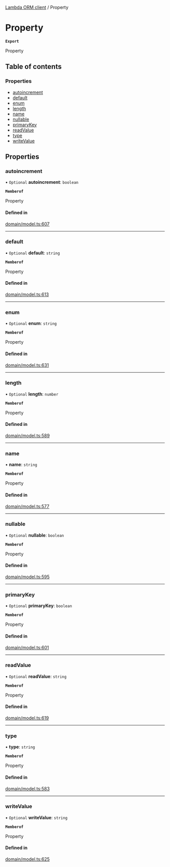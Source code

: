 [Lambda ORM client](../README.md) / Property

# Property

**`Export`**

Property

## Table of contents

### Properties

- [autoincrement](Property.md#autoincrement)
- [default](Property.md#default)
- [enum](Property.md#enum)
- [length](Property.md#length)
- [name](Property.md#name)
- [nullable](Property.md#nullable)
- [primaryKey](Property.md#primarykey)
- [readValue](Property.md#readvalue)
- [type](Property.md#type)
- [writeValue](Property.md#writevalue)

## Properties

### autoincrement

• `Optional` **autoincrement**: `boolean`

**`Memberof`**

Property

#### Defined in

[domain/model.ts:607](https://github.com/FlavioLionelRita/lambdaorm-client-node/blob/1ad40ad/src/lib/domain/model.ts#L607)

___

### default

• `Optional` **default**: `string`

**`Memberof`**

Property

#### Defined in

[domain/model.ts:613](https://github.com/FlavioLionelRita/lambdaorm-client-node/blob/1ad40ad/src/lib/domain/model.ts#L613)

___

### enum

• `Optional` **enum**: `string`

**`Memberof`**

Property

#### Defined in

[domain/model.ts:631](https://github.com/FlavioLionelRita/lambdaorm-client-node/blob/1ad40ad/src/lib/domain/model.ts#L631)

___

### length

• `Optional` **length**: `number`

**`Memberof`**

Property

#### Defined in

[domain/model.ts:589](https://github.com/FlavioLionelRita/lambdaorm-client-node/blob/1ad40ad/src/lib/domain/model.ts#L589)

___

### name

• **name**: `string`

**`Memberof`**

Property

#### Defined in

[domain/model.ts:577](https://github.com/FlavioLionelRita/lambdaorm-client-node/blob/1ad40ad/src/lib/domain/model.ts#L577)

___

### nullable

• `Optional` **nullable**: `boolean`

**`Memberof`**

Property

#### Defined in

[domain/model.ts:595](https://github.com/FlavioLionelRita/lambdaorm-client-node/blob/1ad40ad/src/lib/domain/model.ts#L595)

___

### primaryKey

• `Optional` **primaryKey**: `boolean`

**`Memberof`**

Property

#### Defined in

[domain/model.ts:601](https://github.com/FlavioLionelRita/lambdaorm-client-node/blob/1ad40ad/src/lib/domain/model.ts#L601)

___

### readValue

• `Optional` **readValue**: `string`

**`Memberof`**

Property

#### Defined in

[domain/model.ts:619](https://github.com/FlavioLionelRita/lambdaorm-client-node/blob/1ad40ad/src/lib/domain/model.ts#L619)

___

### type

• **type**: `string`

**`Memberof`**

Property

#### Defined in

[domain/model.ts:583](https://github.com/FlavioLionelRita/lambdaorm-client-node/blob/1ad40ad/src/lib/domain/model.ts#L583)

___

### writeValue

• `Optional` **writeValue**: `string`

**`Memberof`**

Property

#### Defined in

[domain/model.ts:625](https://github.com/FlavioLionelRita/lambdaorm-client-node/blob/1ad40ad/src/lib/domain/model.ts#L625)
